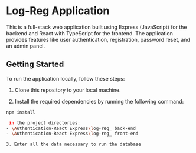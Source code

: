 # Log-Reg Application

This is a full-stack web application built using Express (JavaScript) for the backend and React with TypeScript for the frontend. The application provides features like user authentication, registration, password reset, and an admin panel.

## Getting Started

To run the application locally, follow these steps:

1. Clone this repository to your local machine.

2. Install the required dependencies by running the following command:
```bash
npm install

 in the project directories: 
- \Authentication-React Express\log-reg_ back-end 
- \Authentication-React Express\log-reg_ front-end

3. Enter all the data necessary to run the database